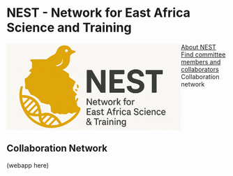 
# NEST - Network for East Africa Science and Training
<img style="float: left;" src="images/nest_logo2.png" alt="NEST" width="400"/>

[About NEST](about.html)  
[Find committee members and collaborators](faculty_finder.html)  
Collaboration network  

<br clear="left"/>





## Collaboration Network

(webapp here)

